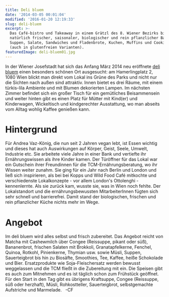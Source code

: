 ```yaml
---
title: Deli bluem
date: '2014-03-05 00:01:04'
modified: '2016-01-20 12:19:33'
slug: deli-bluem
excerpt: >-
  Das Café-bistro und Takeaway in einem Grätzl des 8. Wiener Bezirks bietet auf
  natürlich frischer, saisonaler, biologischer und rein pflanzlicher Basis
  Suppen, Salate, Sandwiches und Fladenbrote, Kuchen, Muffins und Cookies an
  (auch in glutenfreien Varianten).
featuredImage: deli-bluem01.jpg
---
```


In der Wiener Josefstadt hat sich das Anfang März 2014 neu eröffnete [deli bluem](http://www.deli-bluem.com) einen besonders schönen Ort ausgesucht: am Hamerlingplatz 2, 1080 Wien blickt man direkt vom Lokal ins Grüne des Parks und nicht nur die Sichten nach außen sind attraktiv. Innen bietet es drei Räume, mit einem türkis-lila Ambiente und mit Blumen dekorierten Lampen. Im nächsten Zimmer befindet sich ein großer Tisch für ein gemütliches Beisammensein und weiter hinten gibt es einen Platz für Mütter mit Kind(er) und Kinderwagen, Wickeltisch und kindgerechter Ausstattung, wo man abseits vom Alltag wohlig Kaffee genießen kann.  

# Hintergrund

Für Andrea Vaz-König, die nun seit 2 Jahren vegan lebt, ist Essen wichtig und dieses hat auch Auswirkungen auf Körper, Geist, Seele, Umwelt, Industrie etc. Sie arbeitete viele Jahre in einer Bank und vertiefte ihr Ernährungswissen als ihre Kinder kamen. Der Türöffner für das Lokal war ein Gutschein ihrer Freundinnen für die TCM-Ernährungsberatung, wo ihr Wissen weiter zunahm. Sie ging für ein Jahr nach Berlin und London und ließ sich inspirieren, als bei bei Kopps und Wild Food Café mitkochte und verschiedenste Lokalkonzepte - vor allem London's Ottolenghi - kennenlernte. Als sie zurück kam, wusste sie, was in Wien noch fehlte. Der Lokalstandort und die ernährungsbewussten MitarbeiterInnen fügten sich sehr schnell und barrierefrei. Damit stand der biologischen, frischen und rein pflanzlicher Küche nichts mehr im Wege.  

# Angebot

Im deli bluem wird alles selbst und frisch zubereitet. Das Angebot reicht von Matcha mit Cashewmilch über Congee (Reissuppe, pikant oder süß), Bananenbrot, frischen Salaten mit Brokkoli, Granatapfelkerne, Fenchel, Quinoa, Rotkohl, Pinienkerne, Thymian usw. sowie Müsli, Suppen, Sauerteigbrot bis hin zu Biosäfte, Smoothies, Tee, Kaffee, heiße Schokolade und Bier. Ersatzprodukte wie Soja-Fleischersatz werden bewusst weggelassen und die TCM fließt in die Zubereitung mit ein. Die Speisen gibt es auch zum Mitnehmen und es ist täglich schon zum Frühstück geöffnet. Für den Start in den Tag gibt es übrigens Kraftsuppe, Congee (Reissuppe, süß oder herzhaft), Müsli, Rohkostteller, Sauerteigbrot, selbstgemachte Aufstriche und Marmelade.   [<!-- Image removed (no copyright): deli-bluem02.jpg -->](https://www.veganblatt.com/i/deli-bluem02.jpg) -CF
